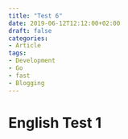 ```yaml
---
title: "Test 6"
date: 2019-06-12T12:12:00+02:00
draft: false
categories:
- Article
tags:
- Development
- Go
- fast
- Blogging
---
```


# English Test 1
